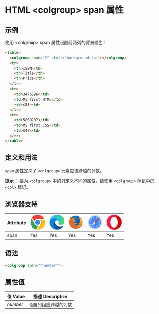 HTML \<colgroup> span 属性
===

## 示例

使用 \<colgroup> span 属性设置前两列的背景颜色：

```html idoc:preview
<table>
  <colgroup span="2" style="background:red"></colgroup>
  <tr>
    <th>ISBN</th>
    <th>Title</th>
    <th>Price</th>
  </tr>
  <tr>
    <td>3476896</td>
    <td>My first HTML</td>
    <td>$53</td>
  </tr>
  <tr>
    <td>5869207</td>
    <td>My first CSS</td>
    <td>$49</td>
  </tr>
</table>
```

## 定义和用法

`span` 属性定义了 `<colgroup>` 元素应该跨越的列数。

**提示：** 要为 `<colgroup>` 中的列定义不同的属性，请使用 `<colgroup>` 标记中的 `<col>` 标记。

## 浏览器支持

| Attribute  | ![chrome][1] | ![edge][2] | ![firefox][3] | ![safari][4] | ![opera][5] |
| --------- | --- | --- | --- | --- | --- |
| span      | Yes | Yes | Yes | Yes | Yes |
<!--rehype:style=width: 100%; display: inline-table;-->

## 语法

```html
<colgroup span="*number*">
```

## 属性值

| 值 Value | 描述 Description |
| -------- | ------ |
| *number* | 设置列组应跨越的列数 |
<!--rehype:style=width: 100%; display: inline-table;-->

[1]: ../assets/chrome.svg
[2]: ../assets/edge.svg
[3]: ../assets/firefox.svg
[4]: ../assets/safari.svg
[5]: ../assets/opera.svg